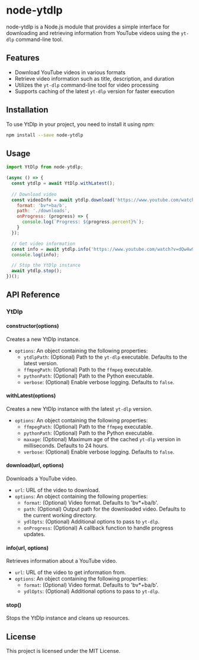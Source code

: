# node-ytdlp

node-ytdlp is a Node.js module that provides a simple interface for downloading and retrieving information from YouTube videos using the `yt-dlp` command-line tool.

## Features

- Download YouTube videos in various formats
- Retrieve video information such as title, description, and duration
- Utilizes the `yt-dlp` command-line tool for video processing
- Supports caching of the latest `yt-dlp` version for faster execution

## Installation

To use YtDlp in your project, you need to install it using npm:

```bash
npm install --save node-ytdlp
```

## Usage

```javascript
import YtDlp from node-ytdlp;

(async () => {
  const ytdlp = await YtDlp.withLatest();
  
  // Download video
  const videoInfo = await ytdlp.download('https://www.youtube.com/watch?v=dQw4w9WgXcQ', {
    format: 'bv*+ba/b',
    path: './downloads',
    onProgress: (progress) => {
      console.log(`Progress: ${progress.percent}%`);
    }
  });

  // Get video information
  const info = await ytdlp.info('https://www.youtube.com/watch?v=dQw4w9WgXcQ');
  console.log(info);

  // Stop the YtDlp instance
  await ytdlp.stop();
})();
```

## API Reference

### YtDlp

#### constructor(options)

Creates a new YtDlp instance.

- `options`: An object containing the following properties:
  - `ytdlpPath`: (Optional) Path to the `yt-dlp` executable. Defaults to the latest version.
  - `ffmpegPath`: (Optional) Path to the `ffmpeg` executable.
  - `pythonPath`: (Optional) Path to the Python executable.
  - `verbose`: (Optional) Enable verbose logging. Defaults to `false`.

#### withLatest(options)

Creates a new YtDlp instance with the latest `yt-dlp` version.

- `options`: An object containing the following properties:
  - `ffmpegPath`: (Optional) Path to the `ffmpeg` executable.
  - `pythonPath`: (Optional) Path to the Python executable.
  - `maxage`: (Optional) Maximum age of the cached `yt-dlp` version in milliseconds. Defaults to 24 hours.
  - `verbose`: (Optional) Enable verbose logging. Defaults to `false`.

#### download(url, options)

Downloads a YouTube video.

- `url`: URL of the video to download.
- `options`: An object containing the following properties:
  - `format`: (Optional) Video format. Defaults to 'bv*+ba/b'.
  - `path`: (Optional) Output path for the downloaded video. Defaults to the current working directory.
  - `ydlOpts`: (Optional) Additional options to pass to `yt-dlp`.
  - `onProgress`: (Optional) A callback function to handle progress updates.

#### info(url, options)

Retrieves information about a YouTube video.

- `url`: URL of the video to get information from.
- `options`: An object containing the following properties:
  - `format`: (Optional) Video format. Defaults to 'bv*+ba/b'.
  - `ydlOpts`: (Optional) Additional options to pass to `yt-dlp`.

#### stop()

Stops the YtDlp instance and cleans up resources.

## License

This project is licensed under the MIT License.